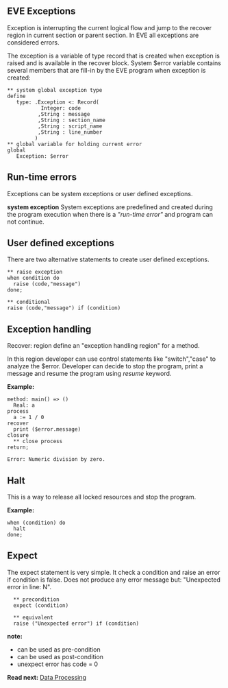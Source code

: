 ## EVE Exceptions

Exception is interrupting the current logical flow and jump to the recover region in current section or parent section. In EVE all exceptions are considered errors.

The exception is a variable of type record that is created when exception is raised and is available in the recover block. System $error variable contains several members that are fill-in by the EVE program when exception is created: 
```
** system global exception type
define
   type: .Exception <: Record( 
           Integer: code 
          ,String : message 
          ,String : section_name 
          ,String : script_name 
          ,String : line_number  
         )
** global variable for holding current error
global
   Exception: $error
```
## Run-time errors
Exceptions can be system exceptions or user defined exceptions.

**system exception** 
System exceptions are predefined and created during the program execution 
when there is a _"run-time error"_ and program can not continue.

## User defined exceptions

There are two alternative statements to create user defined exceptions.

```
** raise exception
when condition do
  raise (code,"message")
done;

** conditional 
raise (code,"message") if (condition)
```

## Exception handling

Recover: region define an "exception handling region" for a method.

In this region developer can use control statements like "switch","case" to analyze the $error. Developer can decide to stop the program, print a message and resume the program using _resume_ keyword.

**Example:** 

```
method: main() => ()
  Real: a
process  
  a := 1 / 0
recover
  print ($error.message)
closure
  ** close process
return;
```

```
Error: Numeric division by zero.
```

## Halt

This is a way to release all locked resources and stop the program.

**Example:**
```
when (condition) do
  halt
done;
```

## Expect

The expect statement is very simple. It check a condition and raise an error if condition is false. Does not produce any error message but: "Unexpected error in line: N".

```
  ** precondition
  expect (condition)
  
  ** equivalent
  raise ("Unexpected error") if (condition)
```

**note:**
* can be used as pre-condition
* can be used as post-condition
* unexpect error has code = 0

**Read next:** [Data Processing](processing.md)